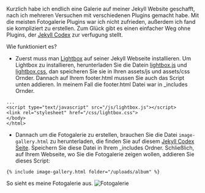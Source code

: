 Kurzlich habe ich endlich eine Galerie auf meiner Jekyll Website geschafft, nach ich mehreren Versuchen mit verschiedenen Plugins gemacht habe. Mit die meisten Fotogalerie Plugins war ich nicht zufrieden, außerdem ich fand sie kompliziert zu erstellen. Zum Glück gibt es einen einfacher Weg ohne Plugins, der [Jekyll Codex](https://jekyllcodex.org/without-plugin/image-gallery/) zur verfugung stellt. 

Wie funktioniert es?
- Zuerst muss man [Lightbox](https://jekyllcodex.org/without-plugin/lightbox/) auf seiner Jekyll Webseite installieren. 
Um Lightbox zu installieren, herunterladen Sie die Datein [lightbox.js](https://jekyllcodex.org/without-plugin/lightbox/) und [lightbox.css](https://jekyllcodex.org/without-plugin/lightbox/), dan speicheren Sie sie in Ihren assets/js und assets/css Ornder. Dannach auf Ihrem footer.html mussen Sie auch das Script unten addieren. In meinem Fall die footer.html Datei war in \_includes Ornder. 
```
...
<script type="text/javascript" src="/js/lightbox.js"></script>
<link rel="stylesheet" href="/css/lightbox.css">
</body>
</html>

``` 

- Dannach um die Fotogalerie zu erstellen, brauchen Sie die Datei `image-gallery.html` zu herunterladen, die finden Sie auf diesem [Jekyll Codex Seite]( https://jekyllcodex.org/without-plugin/image-gallery/). Speichern Sie diese Datei in Ihrem \_includes Ordner.  Schließlich, auf Ihrem Webseite, wo Sie die Fotogalerie zeigen wollen, addieren Sie dieses Script:

`{% include image-gallery.html folder="/uploads/album" %}`

So sieht es meine Fotogalerie aus.
![Fotogalerie](https://user-images.githubusercontent.com/72214216/94930132-46a22800-04c6-11eb-95c9-6c86aba54588.PNG)
